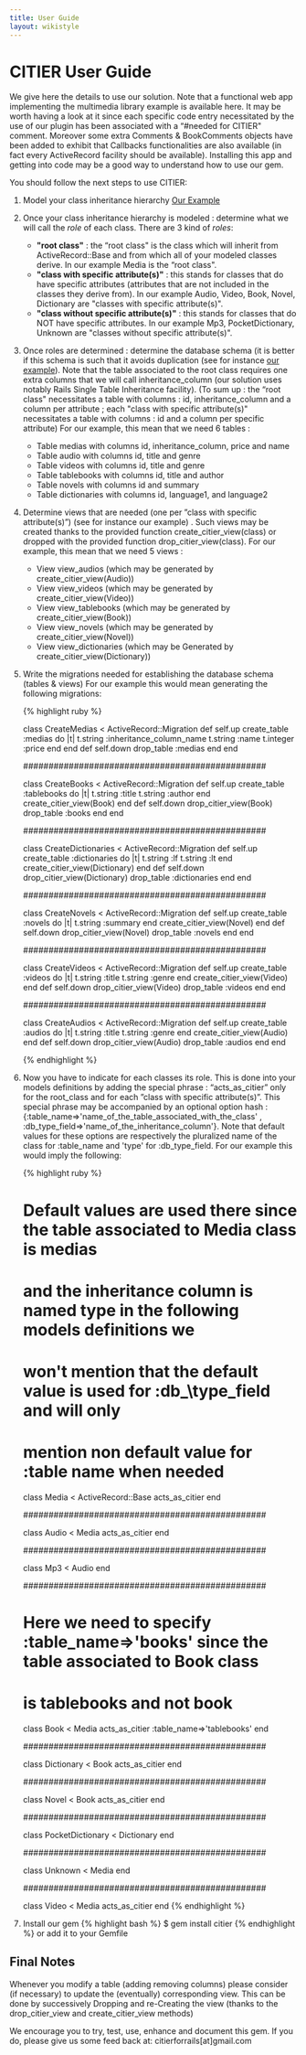 ```yaml
---
title: User Guide
layout: wikistyle
---
```


CITIER User Guide
=========================

We give here the details to use our solution. Note that a functional web app implementing the multimedia library example is available here. It may be worth having a look at it since each specific code entry necessitated by the use of our plugin has been associated with a “#needed for CITIER" comment. Moreover some extra Comments & BookComments objects have been added to exhibit that Callbacks functionalities are also available (in fact every ActiveRecord facility should be available). Installing this app and getting into code may be a good way to understand how to use our gem.

You should follow the next steps to use CITIER:

1. Model your class inheritance hierarchy [Our Example](problem.html)
2. Once your class inheritance hierarchy is modeled : determine what we will call the *role* of each class. There are 3 kind of *roles*:
	- **"root class"** : the “root class" is the class which will inherit from ActiveRecord::Base and from which all of your modeled classes derive. In our example Media is the “root class".
	- **"class with specific attribute(s)"** : this stands for classes that do have specific attributes (attributes that are not included in the classes they derive from). In our example Audio, Video, Book, Novel, Dictionary are "classes with specific attribute(s)".
	- **"class without specific attribute(s)"** : this stands for classes that do NOT have specific attributes. In our example Mp3, PocketDictionary, Unknown are "classes without specific attribute(s)".
3. Once roles are determined : determine the database schema (it is better if this schema is such that it avoids duplication (see for instance [our example](new_solution.html)). Note that the table associated to the root class requires one extra columns that we will call inheritance_column (our solution uses notably Rails Single Table Inheritance facility). (To sum up : the “root class" necessitates a table with columns : id, inheritance_column and a column per attribute ; each "class with specific attribute(s)" necessitates a table with columns : id and a column per specific attribute)
For our example, this mean that we need 6 tables :
	- Table medias with columns id, inheritance_column, price and name
	- Table audio with columns id, title and genre
	- Table videos with columns id, title and genre
	- Table tablebooks with columns id, title and author
	- Table novels with columns id and summary
	- Table dictionaries with columns id, language1, and language2
4. 	Determine views that are needed (one per ”class with specific attribute(s)”) (see for instance our example) . Such views may be created thanks to the provided function create_citier_view(class) or dropped with the provided function drop_citier_view(class).
For our example, this mean that we need 5 views :
	- View view_audios (which may be generated by create_citier_view(Audio))
	- View view_videos (which may be generated by create_citier_view(Video))
	- View view_tablebooks (which may be generated by create_citier_view(Book))
	- View view_novels (which may be generated by create_citier_view(Novel))
	- View view_dictionaries (which may be Generated by create_citier_view(Dictionary))
5.	Write the migrations needed for establishing the database schema (tables & views) For our example this would mean generating the following migrations:
	
	{% highlight ruby %}
	
	class CreateMedias < ActiveRecord::Migration
	  def self.up
	    create_table :medias do |t|
	      t.string :inheritance_column_name
	      t.string :name
	      t.integer :price
	    end
	  end
	  def self.down
	    drop_table :medias
	  end
	end
	
	################################################
	
	class CreateBooks < ActiveRecord::Migration
	  def self.up
	    create_table :tablebooks do |t|
	      t.string :title
	      t.string :author
	    end
	    create_citier_view(Book)
	  end
	  def self.down
	    drop_citier_view(Book)
	    drop_table :books
	  end
	end
	
	################################################
	
	class CreateDictionaries < ActiveRecord::Migration
	  def self.up
	    create_table :dictionaries do |t|
	      t.string :lf
	      t.string :lt
	    end
	    create_citier_view(Dictionary)
	  end
	  def self.down
	    drop_citier_view(Dictionary)
	    drop_table :dictionaries
	  end
	end
	
	################################################
	
	class CreateNovels < ActiveRecord::Migration
	  def self.up
	    create_table :novels do |t|
	      t.string :summary
	    end
	    create_citier_view(Novel)
	  end
	  def self.down
	    drop_citier_view(Novel)
	    drop_table :novels
	  end
	end
	
	################################################
	
	class CreateVideos < ActiveRecord::Migration
	  def self.up
	    create_table :videos do |t|
	      t.string :title
	      t.string :genre
	    end
	    create_citier_view(Video)
	  end
	  def self.down
	    drop_citier_view(Video)
	    drop_table :videos
	  end
	end
	
	################################################
	
	class CreateAudios < ActiveRecord::Migration
	  def self.up
	    create_table :audios do |t|
	      t.string :title
	      t.string :genre
	    end
	    create_citier_view(Audio)
	  end
	  def self.down
	    drop_citier_view(Audio)
	    drop_table :audios
	  end
	end
	
	{% endhighlight %}

6. 	Now you have to indicate for each classes its role. This is done into your models definitions by adding the special phrase : “acts\_as\_citier” only for the root\_class and for each ”class with specific attribute(s)”. This special phrase may be accompanied by an optional option hash : {:table\_name=>'name\_of\_the\_table\_associated\_with\_the\_class' , :db\_type\_field=>'name_of_the_inheritance_column'}. Note that default values for these options are respectively the pluralized name of the class for :table\_name and 'type' for :db\_type\_field. For our example this would imply the following:
	
	{% highlight ruby %}
	
	# Default values are used there since the table associated to Media class is medias 
	# and the inheritance column is named type in the following models definitions we 
	# won't mention that the default value is used for :db_\type\_field and will only 
	# mention non default value for :table name when needed
		
	class Media < ActiveRecord::Base
	  acts_as_citier 
	end
	
	################################################
	
	class Audio < Media
	  acts_as_citier
	end
	
	################################################
	
	class Mp3 < Audio
	end
	
	################################################
	
	# Here we need to specify :table_name=>'books' since the table associated to Book class 
	# is tablebooks and not book
	
	class Book < Media
	  acts_as_citier :table_name=>'tablebooks'
	end
	
	################################################
	
	class Dictionary < Book
	  acts_as_citier
	end
	
	################################################
	
	class Novel < Book
	  acts_as_citier
	end
	
	################################################
	
	class PocketDictionary < Dictionary
	end
	
	################################################
	
	class Unknown < Media
	end
	
	################################################
	
	class Video < Media
	  acts_as_citier
	end
	{% endhighlight %}

7. Install our gem
	{% highlight bash %}
$ gem install citier
{% endhighlight %}
or add it to your Gemfile

Final Notes
-----------
Whenever you modify a table (adding removing columns) please consider (if necessary) to update the (eventually) corresponding view. This can be done by successively Dropping and re-Creating the view (thanks to the drop_citier_view and create_citier_view methods)

We encourage you to try, test, use, enhance and document this gem. If you do, please give us some feed back at: citierforrails[at]gmail.com